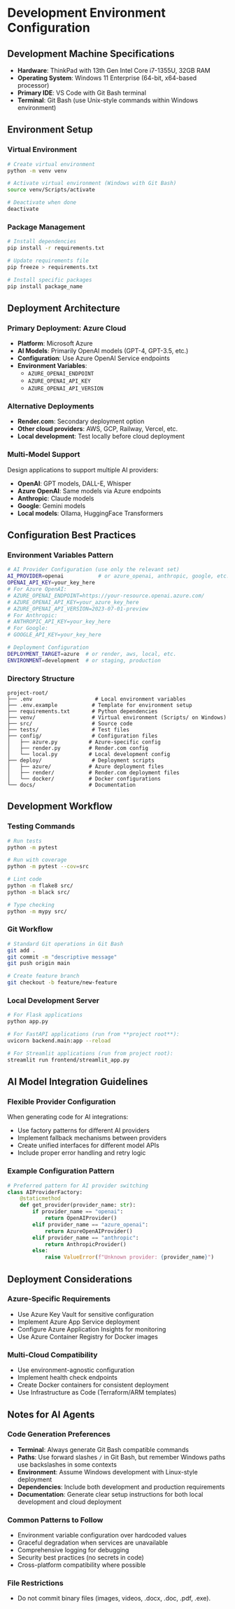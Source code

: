 # Development Environment Configuration

## Development Machine Specifications
- **Hardware**: ThinkPad with 13th Gen Intel Core i7-1355U, 32GB RAM
- **Operating System**: Windows 11 Enterprise (64-bit, x64-based processor)
- **Primary IDE**: VS Code with Git Bash terminal
- **Terminal**: Git Bash (use Unix-style commands within Windows environment)

## Environment Setup

### Virtual Environment
```bash
# Create virtual environment
python -m venv venv

# Activate virtual environment (Windows with Git Bash)
source venv/Scripts/activate

# Deactivate when done
deactivate
```

### Package Management
```bash
# Install dependencies
pip install -r requirements.txt

# Update requirements file
pip freeze > requirements.txt

# Install specific packages
pip install package_name
```

## Deployment Architecture

### Primary Deployment: Azure Cloud
- **Platform**: Microsoft Azure
- **AI Models**: Primarily OpenAI models (GPT-4, GPT-3.5, etc.)
- **Configuration**: Use Azure OpenAI Service endpoints
- **Environment Variables**: 
  - `AZURE_OPENAI_ENDPOINT`
  - `AZURE_OPENAI_API_KEY`
  - `AZURE_OPENAI_API_VERSION`

### Alternative Deployments
- **Render.com**: Secondary deployment option
- **Other cloud providers**: AWS, GCP, Railway, Vercel, etc.
- **Local development**: Test locally before cloud deployment

### Multi-Model Support
Design applications to support multiple AI providers:
- **OpenAI**: GPT models, DALL-E, Whisper
- **Azure OpenAI**: Same models via Azure endpoints
- **Anthropic**: Claude models
- **Google**: Gemini models
- **Local models**: Ollama, HuggingFace Transformers

## Configuration Best Practices

### Environment Variables Pattern
```bash
# AI Provider Configuration (use only the relevant set)
AI_PROVIDER=openai           # or azure_openai, anthropic, google, etc.
OPENAI_API_KEY=your_key_here
# For Azure OpenAI:
# AZURE_OPENAI_ENDPOINT=https://your-resource.openai.azure.com/
# AZURE_OPENAI_API_KEY=your_azure_key_here
# AZURE_OPENAI_API_VERSION=2023-07-01-preview
# For Anthropic:
# ANTHROPIC_API_KEY=your_key_here
# For Google:
# GOOGLE_API_KEY=your_key_here

# Deployment Configuration
DEPLOYMENT_TARGET=azure  # or render, aws, local, etc.
ENVIRONMENT=development  # or staging, production
```

### Directory Structure
```
project-root/
├── .env                    # Local environment variables
├── .env.example           # Template for environment setup
├── requirements.txt       # Python dependencies
├── venv/                  # Virtual environment (Scripts/ on Windows)
├── src/                   # Source code
├── tests/                 # Test files
├── config/                # Configuration files
│   ├── azure.py          # Azure-specific config
│   ├── render.py         # Render.com config
│   └── local.py          # Local development config
├── deploy/                # Deployment scripts
│   ├── azure/            # Azure deployment files
│   ├── render/           # Render.com deployment files
│   └── docker/           # Docker configurations
└── docs/                 # Documentation
```

## Development Workflow

### Testing Commands
```bash
# Run tests
python -m pytest

# Run with coverage
python -m pytest --cov=src

# Lint code
python -m flake8 src/
python -m black src/

# Type checking
python -m mypy src/
```

### Git Workflow
```bash
# Standard Git operations in Git Bash
git add .
git commit -m "descriptive message"
git push origin main

# Create feature branch
git checkout -b feature/new-feature
```

### Local Development Server
```bash
# For Flask applications
python app.py

# For FastAPI applications (run from **project root**):
uvicorn backend.main:app --reload

# For Streamlit applications (run from project root):
streamlit run frontend/streamlit_app.py
```

## AI Model Integration Guidelines

### Flexible Provider Configuration
When generating code for AI integrations:
- Use factory patterns for different AI providers
- Implement fallback mechanisms between providers
- Create unified interfaces for different model APIs
- Include proper error handling and retry logic

### Example Configuration Pattern
```python
# Preferred pattern for AI provider switching
class AIProviderFactory:
    @staticmethod
    def get_provider(provider_name: str):
        if provider_name == "openai":
            return OpenAIProvider()
        elif provider_name == "azure_openai":
            return AzureOpenAIProvider()
        elif provider_name == "anthropic":
            return AnthropicProvider()
        else:
            raise ValueError(f"Unknown provider: {provider_name}")
```

## Deployment Considerations

### Azure-Specific Requirements
- Use Azure Key Vault for sensitive configuration
- Implement Azure App Service deployment
- Configure Azure Application Insights for monitoring
- Use Azure Container Registry for Docker images

### Multi-Cloud Compatibility
- Use environment-agnostic configuration
- Implement health check endpoints
- Create Docker containers for consistent deployment
- Use Infrastructure as Code (Terraform/ARM templates)

## Notes for AI Agents

### Code Generation Preferences
- **Terminal**: Always generate Git Bash compatible commands
- **Paths**: Use forward slashes `/` in Git Bash, but remember Windows paths use backslashes in some contexts
- **Environment**: Assume Windows development with Linux-style deployment
- **Dependencies**: Include both development and production requirements
- **Documentation**: Generate clear setup instructions for both local development and cloud deployment

### Common Patterns to Follow
- Environment variable configuration over hardcoded values
- Graceful degradation when services are unavailable
- Comprehensive logging for debugging
- Security best practices (no secrets in code)
- Cross-platform compatibility where possible
### File Restrictions
- Do not commit binary files (images, videos, .docx, .doc, .pdf, .exe).

